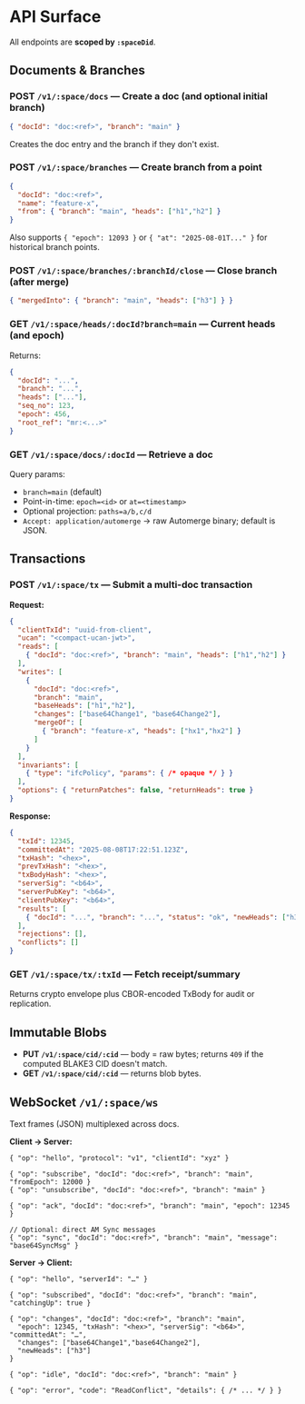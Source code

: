 # API Surface

All endpoints are **scoped by `:spaceDid`**.

## Documents & Branches

### POST `/v1/:space/docs` — Create a doc (and optional initial branch)

```json
{ "docId": "doc:<ref>", "branch": "main" }
```

Creates the doc entry and the branch if they don't exist.

### POST `/v1/:space/branches` — Create branch from a point

```json
{
  "docId": "doc:<ref>",
  "name": "feature-x",
  "from": { "branch": "main", "heads": ["h1","h2"] }
}
```

Also supports `{ "epoch": 12093 }` or `{ "at": "2025-08-01T..." }` for historical branch points.

### POST `/v1/:space/branches/:branchId/close` — Close branch (after merge)

```json
{ "mergedInto": { "branch": "main", "heads": ["h3"] } }
```

### GET `/v1/:space/heads/:docId?branch=main` — Current heads (and epoch)

Returns:

```json
{
  "docId": "...",
  "branch": "...",
  "heads": ["..."],
  "seq_no": 123,
  "epoch": 456,
  "root_ref": "mr:<...>"
}
```

### GET `/v1/:space/docs/:docId` — Retrieve a doc

Query params:

* `branch=main` (default)
* Point-in-time: `epoch=<id>` or `at=<timestamp>`
* Optional projection: `paths=a/b,c/d`
* `Accept: application/automerge` → raw Automerge binary; default is JSON.

## Transactions

### POST `/v1/:space/tx` — Submit a multi-doc transaction

**Request:**

```json
{
  "clientTxId": "uuid-from-client",
  "ucan": "<compact-ucan-jwt>",
  "reads": [
    { "docId": "doc:<ref>", "branch": "main", "heads": ["h1","h2"] }
  ],
  "writes": [
    {
      "docId": "doc:<ref>",
      "branch": "main",
      "baseHeads": ["h1","h2"],
      "changes": ["base64Change1", "base64Change2"],     
      "mergeOf": [
        { "branch": "feature-x", "heads": ["hx1","hx2"] }
      ]
    }
  ],
  "invariants": [
    { "type": "ifcPolicy", "params": { /* opaque */ } }
  ],
  "options": { "returnPatches": false, "returnHeads": true }
}
```

**Response:**

```json
{
  "txId": 12345,
  "committedAt": "2025-08-08T17:22:51.123Z",
  "txHash": "<hex>",
  "prevTxHash": "<hex>",
  "txBodyHash": "<hex>",
  "serverSig": "<b64>",
  "serverPubKey": "<b64>",
  "clientPubKey": "<b64>",
  "results": [
    { "docId": "...", "branch": "...", "status": "ok", "newHeads": ["h3"], "applied": 2 }
  ],
  "rejections": [],
  "conflicts": []
}
```

### GET `/v1/:space/tx/:txId` — Fetch receipt/summary

Returns crypto envelope plus CBOR-encoded TxBody for audit or replication.

## Immutable Blobs

* **PUT `/v1/:space/cid/:cid`** — body = raw bytes; returns `409` if the computed BLAKE3 CID doesn't match.
* **GET `/v1/:space/cid/:cid`** — returns blob bytes.

## WebSocket `/v1/:space/ws`

Text frames (JSON) multiplexed across docs.

**Client → Server:**

```jsonc
{ "op": "hello", "protocol": "v1", "clientId": "xyz" }

{ "op": "subscribe", "docId": "doc:<ref>", "branch": "main", "fromEpoch": 12000 }
{ "op": "unsubscribe", "docId": "doc:<ref>", "branch": "main" }

{ "op": "ack", "docId": "doc:<ref>", "branch": "main", "epoch": 12345 }

// Optional: direct AM Sync messages
{ "op": "sync", "docId": "doc:<ref>", "branch": "main", "message": "base64SyncMsg" }
```

**Server → Client:**

```jsonc
{ "op": "hello", "serverId": "…" }

{ "op": "subscribed", "docId": "doc:<ref>", "branch": "main", "catchingUp": true }

{ "op": "changes", "docId": "doc:<ref>", "branch": "main",
  "epoch": 12345, "txHash": "<hex>", "serverSig": "<b64>", "committedAt": "…",
  "changes": ["base64Change1","base64Change2"],
  "newHeads": ["h3"]
}

{ "op": "idle", "docId": "doc:<ref>", "branch": "main" }

{ "op": "error", "code": "ReadConflict", "details": { /* ... */ } }
```
